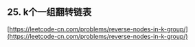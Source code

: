 **25. k个一组翻转链表**  
---
[https://leetcode-cn.com/problems/reverse-nodes-in-k-group/](https://leetcode-cn.com/problems/reverse-nodes-in-k-group/)  


